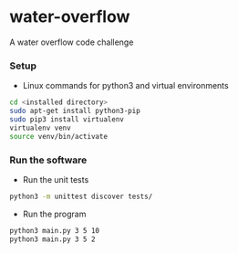 # water-overflow
A water overflow code challenge

### Setup 
- Linux commands for python3 and virtual environments

``` bash
cd <installed directory>
sudo apt-get install python3-pip
sudo pip3 install virtualenv 
virtualenv venv 
source venv/bin/activate
```

### Run the software
- Run the unit tests

``` bash
python3 -m unittest discover tests/
```

- Run the program
``` bash
python3 main.py 3 5 10
python3 main.py 3 5 2
```
